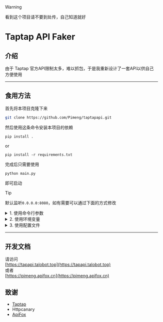 > [!WARNING]
> 看到这个项目请不要到处传，自己知道就好

# Taptap API Faker
## 介绍
由于 Taptap 官方API限制太多，难以抓包，于是我重新设计了一套API以供自己方便使用

***

## 食用方法
首先将本项目克隆下来   
``` bash
git clone https://github.com/Pimeng/taptapapi.git
```
然后使用这条命令安装本项目的依赖
``` bash
pip install .
```

or

```
pip install -r requirements.txt
```
完成后只需要使用
``` bash
python main.py
```
即可启动
> [!TIP]
> 默认监听`0.0.0.0:8080`，如有需要可以通过下面的方式修改

<details>
    <summary>1. 使用命令行参数</summary>
    启动方式

    ``` bash
    python main.py --host 127.0.0.1 --port 8000
    ```

</details>

<details>
    <summary>2. 使用环境变量</summary>

    ``` bash
    HOST=127.0.0.1 PORT=8000 python main.py
    ```

</details>

<details>
    <summary>3. 使用配置文件</summary>
    在根目录下创建config.json文件并按照如下编辑，其中 `host` 是监听IP地址， `port` 是监听端口


    ``` json
    {
        "host": "0.0.0.0",
        "port": "8080"
    }
    ```

</details>

***

## 开发文档
请访问   
[https://tapapi.talobot.top](https://tapapi.talobot.top)   
或者   
[https://pimeng.apifox.cn](https://pimeng.apifox.cn)   

## 致谢
 - [Taptap](https://www.taptap.cn)
 - Httpcanary
 - [ApiFox](https://apifox.com)